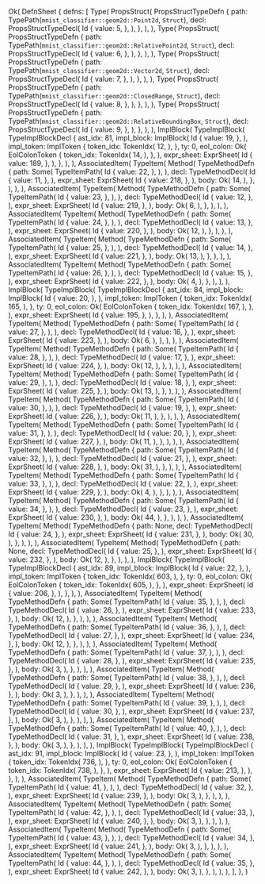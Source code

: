 Ok(
    DefnSheet {
        defns: [
            Type(
                PropsStruct(
                    PropsStructTypeDefn {
                        path: TypePath(`mnist_classifier::geom2d::Point2d`, `Struct`),
                        decl: PropsStructTypeDecl(
                            Id {
                                value: 5,
                            },
                        ),
                    },
                ),
            ),
            Type(
                PropsStruct(
                    PropsStructTypeDefn {
                        path: TypePath(`mnist_classifier::geom2d::RelativePoint2d`, `Struct`),
                        decl: PropsStructTypeDecl(
                            Id {
                                value: 6,
                            },
                        ),
                    },
                ),
            ),
            Type(
                PropsStruct(
                    PropsStructTypeDefn {
                        path: TypePath(`mnist_classifier::geom2d::Vector2d`, `Struct`),
                        decl: PropsStructTypeDecl(
                            Id {
                                value: 7,
                            },
                        ),
                    },
                ),
            ),
            Type(
                PropsStruct(
                    PropsStructTypeDefn {
                        path: TypePath(`mnist_classifier::geom2d::ClosedRange`, `Struct`),
                        decl: PropsStructTypeDecl(
                            Id {
                                value: 8,
                            },
                        ),
                    },
                ),
            ),
            Type(
                PropsStruct(
                    PropsStructTypeDefn {
                        path: TypePath(`mnist_classifier::geom2d::RelativeBoundingBox`, `Struct`),
                        decl: PropsStructTypeDecl(
                            Id {
                                value: 9,
                            },
                        ),
                    },
                ),
            ),
            ImplBlock(
                TypeImplBlock(
                    TypeImplBlockDecl {
                        ast_idx: 81,
                        impl_block: ImplBlock(
                            Id {
                                value: 19,
                            },
                        ),
                        impl_token: ImplToken {
                            token_idx: TokenIdx(
                                12,
                            ),
                        },
                        ty: 0,
                        eol_colon: Ok(
                            EolColonToken {
                                token_idx: TokenIdx(
                                    14,
                                ),
                            },
                        ),
                        expr_sheet: ExprSheet(
                            Id {
                                value: 189,
                            },
                        ),
                    },
                ),
            ),
            AssociatedItem(
                TypeItem(
                    Method(
                        TypeMethodDefn {
                            path: Some(
                                TypeItemPath(
                                    Id {
                                        value: 22,
                                    },
                                ),
                            ),
                            decl: TypeMethodDecl(
                                Id {
                                    value: 11,
                                },
                            ),
                            expr_sheet: ExprSheet(
                                Id {
                                    value: 218,
                                },
                            ),
                            body: Ok(
                                14,
                            ),
                        },
                    ),
                ),
            ),
            AssociatedItem(
                TypeItem(
                    Method(
                        TypeMethodDefn {
                            path: Some(
                                TypeItemPath(
                                    Id {
                                        value: 23,
                                    },
                                ),
                            ),
                            decl: TypeMethodDecl(
                                Id {
                                    value: 12,
                                },
                            ),
                            expr_sheet: ExprSheet(
                                Id {
                                    value: 219,
                                },
                            ),
                            body: Ok(
                                6,
                            ),
                        },
                    ),
                ),
            ),
            AssociatedItem(
                TypeItem(
                    Method(
                        TypeMethodDefn {
                            path: Some(
                                TypeItemPath(
                                    Id {
                                        value: 24,
                                    },
                                ),
                            ),
                            decl: TypeMethodDecl(
                                Id {
                                    value: 13,
                                },
                            ),
                            expr_sheet: ExprSheet(
                                Id {
                                    value: 220,
                                },
                            ),
                            body: Ok(
                                12,
                            ),
                        },
                    ),
                ),
            ),
            AssociatedItem(
                TypeItem(
                    Method(
                        TypeMethodDefn {
                            path: Some(
                                TypeItemPath(
                                    Id {
                                        value: 25,
                                    },
                                ),
                            ),
                            decl: TypeMethodDecl(
                                Id {
                                    value: 14,
                                },
                            ),
                            expr_sheet: ExprSheet(
                                Id {
                                    value: 221,
                                },
                            ),
                            body: Ok(
                                13,
                            ),
                        },
                    ),
                ),
            ),
            AssociatedItem(
                TypeItem(
                    Method(
                        TypeMethodDefn {
                            path: Some(
                                TypeItemPath(
                                    Id {
                                        value: 26,
                                    },
                                ),
                            ),
                            decl: TypeMethodDecl(
                                Id {
                                    value: 15,
                                },
                            ),
                            expr_sheet: ExprSheet(
                                Id {
                                    value: 222,
                                },
                            ),
                            body: Ok(
                                4,
                            ),
                        },
                    ),
                ),
            ),
            ImplBlock(
                TypeImplBlock(
                    TypeImplBlockDecl {
                        ast_idx: 84,
                        impl_block: ImplBlock(
                            Id {
                                value: 20,
                            },
                        ),
                        impl_token: ImplToken {
                            token_idx: TokenIdx(
                                165,
                            ),
                        },
                        ty: 0,
                        eol_colon: Ok(
                            EolColonToken {
                                token_idx: TokenIdx(
                                    167,
                                ),
                            },
                        ),
                        expr_sheet: ExprSheet(
                            Id {
                                value: 195,
                            },
                        ),
                    },
                ),
            ),
            AssociatedItem(
                TypeItem(
                    Method(
                        TypeMethodDefn {
                            path: Some(
                                TypeItemPath(
                                    Id {
                                        value: 27,
                                    },
                                ),
                            ),
                            decl: TypeMethodDecl(
                                Id {
                                    value: 16,
                                },
                            ),
                            expr_sheet: ExprSheet(
                                Id {
                                    value: 223,
                                },
                            ),
                            body: Ok(
                                6,
                            ),
                        },
                    ),
                ),
            ),
            AssociatedItem(
                TypeItem(
                    Method(
                        TypeMethodDefn {
                            path: Some(
                                TypeItemPath(
                                    Id {
                                        value: 28,
                                    },
                                ),
                            ),
                            decl: TypeMethodDecl(
                                Id {
                                    value: 17,
                                },
                            ),
                            expr_sheet: ExprSheet(
                                Id {
                                    value: 224,
                                },
                            ),
                            body: Ok(
                                12,
                            ),
                        },
                    ),
                ),
            ),
            AssociatedItem(
                TypeItem(
                    Method(
                        TypeMethodDefn {
                            path: Some(
                                TypeItemPath(
                                    Id {
                                        value: 29,
                                    },
                                ),
                            ),
                            decl: TypeMethodDecl(
                                Id {
                                    value: 18,
                                },
                            ),
                            expr_sheet: ExprSheet(
                                Id {
                                    value: 225,
                                },
                            ),
                            body: Ok(
                                13,
                            ),
                        },
                    ),
                ),
            ),
            AssociatedItem(
                TypeItem(
                    Method(
                        TypeMethodDefn {
                            path: Some(
                                TypeItemPath(
                                    Id {
                                        value: 30,
                                    },
                                ),
                            ),
                            decl: TypeMethodDecl(
                                Id {
                                    value: 19,
                                },
                            ),
                            expr_sheet: ExprSheet(
                                Id {
                                    value: 226,
                                },
                            ),
                            body: Ok(
                                11,
                            ),
                        },
                    ),
                ),
            ),
            AssociatedItem(
                TypeItem(
                    Method(
                        TypeMethodDefn {
                            path: Some(
                                TypeItemPath(
                                    Id {
                                        value: 31,
                                    },
                                ),
                            ),
                            decl: TypeMethodDecl(
                                Id {
                                    value: 20,
                                },
                            ),
                            expr_sheet: ExprSheet(
                                Id {
                                    value: 227,
                                },
                            ),
                            body: Ok(
                                11,
                            ),
                        },
                    ),
                ),
            ),
            AssociatedItem(
                TypeItem(
                    Method(
                        TypeMethodDefn {
                            path: Some(
                                TypeItemPath(
                                    Id {
                                        value: 32,
                                    },
                                ),
                            ),
                            decl: TypeMethodDecl(
                                Id {
                                    value: 21,
                                },
                            ),
                            expr_sheet: ExprSheet(
                                Id {
                                    value: 228,
                                },
                            ),
                            body: Ok(
                                31,
                            ),
                        },
                    ),
                ),
            ),
            AssociatedItem(
                TypeItem(
                    Method(
                        TypeMethodDefn {
                            path: Some(
                                TypeItemPath(
                                    Id {
                                        value: 33,
                                    },
                                ),
                            ),
                            decl: TypeMethodDecl(
                                Id {
                                    value: 22,
                                },
                            ),
                            expr_sheet: ExprSheet(
                                Id {
                                    value: 229,
                                },
                            ),
                            body: Ok(
                                4,
                            ),
                        },
                    ),
                ),
            ),
            AssociatedItem(
                TypeItem(
                    Method(
                        TypeMethodDefn {
                            path: Some(
                                TypeItemPath(
                                    Id {
                                        value: 34,
                                    },
                                ),
                            ),
                            decl: TypeMethodDecl(
                                Id {
                                    value: 23,
                                },
                            ),
                            expr_sheet: ExprSheet(
                                Id {
                                    value: 230,
                                },
                            ),
                            body: Ok(
                                44,
                            ),
                        },
                    ),
                ),
            ),
            AssociatedItem(
                TypeItem(
                    Method(
                        TypeMethodDefn {
                            path: None,
                            decl: TypeMethodDecl(
                                Id {
                                    value: 24,
                                },
                            ),
                            expr_sheet: ExprSheet(
                                Id {
                                    value: 231,
                                },
                            ),
                            body: Ok(
                                30,
                            ),
                        },
                    ),
                ),
            ),
            AssociatedItem(
                TypeItem(
                    Method(
                        TypeMethodDefn {
                            path: None,
                            decl: TypeMethodDecl(
                                Id {
                                    value: 25,
                                },
                            ),
                            expr_sheet: ExprSheet(
                                Id {
                                    value: 232,
                                },
                            ),
                            body: Ok(
                                12,
                            ),
                        },
                    ),
                ),
            ),
            ImplBlock(
                TypeImplBlock(
                    TypeImplBlockDecl {
                        ast_idx: 89,
                        impl_block: ImplBlock(
                            Id {
                                value: 22,
                            },
                        ),
                        impl_token: ImplToken {
                            token_idx: TokenIdx(
                                603,
                            ),
                        },
                        ty: 0,
                        eol_colon: Ok(
                            EolColonToken {
                                token_idx: TokenIdx(
                                    605,
                                ),
                            },
                        ),
                        expr_sheet: ExprSheet(
                            Id {
                                value: 206,
                            },
                        ),
                    },
                ),
            ),
            AssociatedItem(
                TypeItem(
                    Method(
                        TypeMethodDefn {
                            path: Some(
                                TypeItemPath(
                                    Id {
                                        value: 35,
                                    },
                                ),
                            ),
                            decl: TypeMethodDecl(
                                Id {
                                    value: 26,
                                },
                            ),
                            expr_sheet: ExprSheet(
                                Id {
                                    value: 233,
                                },
                            ),
                            body: Ok(
                                12,
                            ),
                        },
                    ),
                ),
            ),
            AssociatedItem(
                TypeItem(
                    Method(
                        TypeMethodDefn {
                            path: Some(
                                TypeItemPath(
                                    Id {
                                        value: 36,
                                    },
                                ),
                            ),
                            decl: TypeMethodDecl(
                                Id {
                                    value: 27,
                                },
                            ),
                            expr_sheet: ExprSheet(
                                Id {
                                    value: 234,
                                },
                            ),
                            body: Ok(
                                12,
                            ),
                        },
                    ),
                ),
            ),
            AssociatedItem(
                TypeItem(
                    Method(
                        TypeMethodDefn {
                            path: Some(
                                TypeItemPath(
                                    Id {
                                        value: 37,
                                    },
                                ),
                            ),
                            decl: TypeMethodDecl(
                                Id {
                                    value: 28,
                                },
                            ),
                            expr_sheet: ExprSheet(
                                Id {
                                    value: 235,
                                },
                            ),
                            body: Ok(
                                3,
                            ),
                        },
                    ),
                ),
            ),
            AssociatedItem(
                TypeItem(
                    Method(
                        TypeMethodDefn {
                            path: Some(
                                TypeItemPath(
                                    Id {
                                        value: 38,
                                    },
                                ),
                            ),
                            decl: TypeMethodDecl(
                                Id {
                                    value: 29,
                                },
                            ),
                            expr_sheet: ExprSheet(
                                Id {
                                    value: 236,
                                },
                            ),
                            body: Ok(
                                3,
                            ),
                        },
                    ),
                ),
            ),
            AssociatedItem(
                TypeItem(
                    Method(
                        TypeMethodDefn {
                            path: Some(
                                TypeItemPath(
                                    Id {
                                        value: 39,
                                    },
                                ),
                            ),
                            decl: TypeMethodDecl(
                                Id {
                                    value: 30,
                                },
                            ),
                            expr_sheet: ExprSheet(
                                Id {
                                    value: 237,
                                },
                            ),
                            body: Ok(
                                3,
                            ),
                        },
                    ),
                ),
            ),
            AssociatedItem(
                TypeItem(
                    Method(
                        TypeMethodDefn {
                            path: Some(
                                TypeItemPath(
                                    Id {
                                        value: 40,
                                    },
                                ),
                            ),
                            decl: TypeMethodDecl(
                                Id {
                                    value: 31,
                                },
                            ),
                            expr_sheet: ExprSheet(
                                Id {
                                    value: 238,
                                },
                            ),
                            body: Ok(
                                3,
                            ),
                        },
                    ),
                ),
            ),
            ImplBlock(
                TypeImplBlock(
                    TypeImplBlockDecl {
                        ast_idx: 91,
                        impl_block: ImplBlock(
                            Id {
                                value: 23,
                            },
                        ),
                        impl_token: ImplToken {
                            token_idx: TokenIdx(
                                736,
                            ),
                        },
                        ty: 0,
                        eol_colon: Ok(
                            EolColonToken {
                                token_idx: TokenIdx(
                                    738,
                                ),
                            },
                        ),
                        expr_sheet: ExprSheet(
                            Id {
                                value: 213,
                            },
                        ),
                    },
                ),
            ),
            AssociatedItem(
                TypeItem(
                    Method(
                        TypeMethodDefn {
                            path: Some(
                                TypeItemPath(
                                    Id {
                                        value: 41,
                                    },
                                ),
                            ),
                            decl: TypeMethodDecl(
                                Id {
                                    value: 32,
                                },
                            ),
                            expr_sheet: ExprSheet(
                                Id {
                                    value: 239,
                                },
                            ),
                            body: Ok(
                                3,
                            ),
                        },
                    ),
                ),
            ),
            AssociatedItem(
                TypeItem(
                    Method(
                        TypeMethodDefn {
                            path: Some(
                                TypeItemPath(
                                    Id {
                                        value: 42,
                                    },
                                ),
                            ),
                            decl: TypeMethodDecl(
                                Id {
                                    value: 33,
                                },
                            ),
                            expr_sheet: ExprSheet(
                                Id {
                                    value: 240,
                                },
                            ),
                            body: Ok(
                                3,
                            ),
                        },
                    ),
                ),
            ),
            AssociatedItem(
                TypeItem(
                    Method(
                        TypeMethodDefn {
                            path: Some(
                                TypeItemPath(
                                    Id {
                                        value: 43,
                                    },
                                ),
                            ),
                            decl: TypeMethodDecl(
                                Id {
                                    value: 34,
                                },
                            ),
                            expr_sheet: ExprSheet(
                                Id {
                                    value: 241,
                                },
                            ),
                            body: Ok(
                                3,
                            ),
                        },
                    ),
                ),
            ),
            AssociatedItem(
                TypeItem(
                    Method(
                        TypeMethodDefn {
                            path: Some(
                                TypeItemPath(
                                    Id {
                                        value: 44,
                                    },
                                ),
                            ),
                            decl: TypeMethodDecl(
                                Id {
                                    value: 35,
                                },
                            ),
                            expr_sheet: ExprSheet(
                                Id {
                                    value: 242,
                                },
                            ),
                            body: Ok(
                                3,
                            ),
                        },
                    ),
                ),
            ),
        ],
    },
)